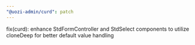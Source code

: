 ```yaml
---
"@uozi-admin/curd": patch
---
```


fix(curd): enhance StdFormController and StdSelect components to utilize cloneDeep for better default value handling
